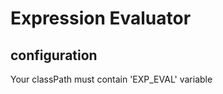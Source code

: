 Expression Evaluator
==========


configuration 
-------------
  Your classPath must contain 'EXP_EVAL' variable
 
   
  